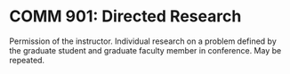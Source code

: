 # COMM 901: Directed Research

Permission of the instructor. Individual research on a problem defined by the graduate student and graduate faculty member in conference. May be repeated.